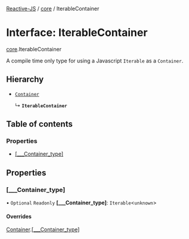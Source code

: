 [Reactive-JS](../README.md) / [core](../modules/core.md) / IterableContainer

# Interface: IterableContainer

[core](../modules/core.md).IterableContainer

A compile time only type for using a Javascript `Iterable` as a `Container`.

## Hierarchy

- [`Container`](core.Container.md)

  ↳ **`IterableContainer`**

## Table of contents

### Properties

- [[\_\_\_Container\_type]](core.IterableContainer-1.md#[___container_type])

## Properties

### [\_\_\_Container\_type]

• `Optional` `Readonly` **[\_\_\_Container\_type]**: `Iterable`<`unknown`\>

#### Overrides

[Container](core.Container.md).[[___Container_type]](core.Container.md#[___container_type])
